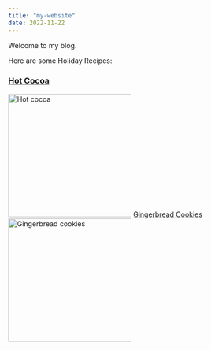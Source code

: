 ```yaml
---
title: "my-website"
date: 2022-11-22
---
```

Welcome to my blog.

Here are some Holiday Recipes:

<h3>
  <a href="https://stripedspatula.com/peppermint-hot-chocolate/">
  Hot Cocoa
  </a>
</h3>
  <image width="250px" alt="Hot cocoa" src="https://user-images.githubusercontent.com/118770239/205128629-45b953bc-f0b0-481b-b11d-d60bc62866a6.png"
<h3>
  <a href="https://sallysbakingaddiction.com/best-gingerbread-cookies/">
  Gingerbread Cookies
  </a>
</h3>

  <image width="250px" alt="Gingerbread cookies" src="https://user-images.githubusercontent.com/118770239/205130070-6d01f7d2-d593-48df-9575-570684a9920a.png">
